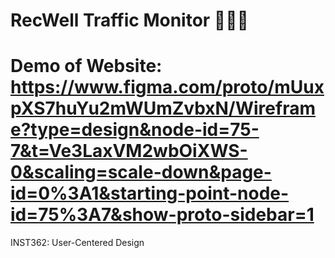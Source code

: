 # RecWell Traffic Monitor 🏋🏾‍♀️
# Demo of Website: https://www.figma.com/proto/mUuxpXS7huYu2mWUmZvbxN/Wireframe?type=design&node-id=75-7&t=Ve3LaxVM2wbOiXWS-0&scaling=scale-down&page-id=0%3A1&starting-point-node-id=75%3A7&show-proto-sidebar=1

INST362: User-Centered Design
